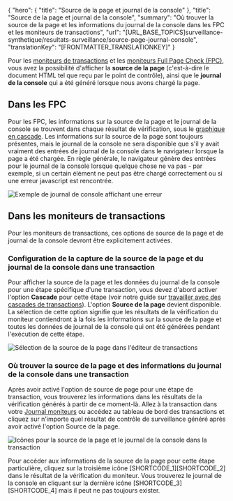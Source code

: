 {
  "hero": {
    "title": "Source de la page et journal de la console"
  },
  "title": "Source de la page et journal de la console",
  "summary": "Où trouver la source de la page et les informations du journal de la console dans les FPC et les moniteurs de transactions",
  "url": "[URL_BASE_TOPICS]surveillance-synthetique/resultats-surveillance/source-page-journal-console",
  "translationKey": "[FRONTMATTER_TRANSLATIONKEY]"
}

Pour les [moniteurs de transactions]([LINK_URL_1]) et les [moniteurs Full Page Check (FPC)]([LINK_URL_2]), vous avez la possibilité d'afficher la **source de la page** (c'est-à-dire le document HTML tel que reçu par le point de contrôle), ainsi que le **journal de la console** qui a été généré lorsque nous avons chargé la page.


## Dans les FPC

Pour les FPC, les informations sur la source de la page et le journal de la console se trouvent dans chaque résultat de vérification, sous le [graphique en cascade]([LINK_URL_3]). Les informations sur la source de la page sont toujours présentes, mais le journal de la console ne sera disponible que s'il y avait vraiment des entrées de journal de la console dans le navigateur lorsque la page a été chargée. En règle générale, le navigateur génère des entrées pour le journal de la console lorsque quelque chose ne va pas - par exemple, si un certain élément ne peut pas être chargé correctement ou si une erreur javascript est rencontrée.

![Exemple de journal de console affichant une erreur]([LINK_URL_4])

## Dans les moniteurs de transactions

Pour les moniteurs de transactions, ces options de source de la page et de journal de la console devront être explicitement activées.

### Configuration de la capture de la source de la page et du journal de la console dans une transaction

Pour afficher la source de la page et les données du journal de la console pour une étape spécifique d'une transaction, vous devez d'abord activer l'option **Cascade** pour cette étape (voir notre guide sur [travailler avec des cascades de transactions]([LINK_URL_5])). L'option **Source de la page** devient disponible. La sélection de cette option signifie que les résultats de la vérification du moniteur contiendront à la fois les informations sur la source de la page et toutes les données de journal de la console qui ont été générées pendant l'exécution de cette étape.

![Sélection de la source de la page dans l'éditeur de transactions]([LINK_URL_6])

### Où trouver la source de la page et des informations du journal de la console dans une transaction

Après avoir activé l'option de source de page pour une étape de transaction, vous trouverez les informations dans les résultats de la vérification générés à partir de ce moment-là. Allez à la transaction dans votre [Journal moniteurs]([LINK_URL_7]) ou accédez au tableau de bord des transactions et cliquez sur n'importe quel résultat de contrôle de surveillance généré après avoir activé l'option Source de la page.


![Icônes pour la source de la page et le journal de la console dans la transaction]([LINK_URL_8])

Pour accéder aux informations de la source de la page pour cette étape particulière, cliquez sur la troisième icône [SHORTCODE_1][SHORTCODE_2] dans le résultat de la vérification du moniteur. Vous trouverez le journal de la console en cliquant sur la dernière icône [SHORTCODE_3][SHORTCODE_4] mais il peut ne pas toujours exister.

